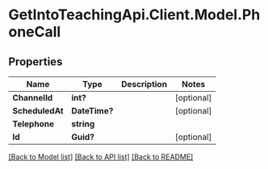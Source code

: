 # GetIntoTeachingApi.Client.Model.PhoneCall
## Properties

Name | Type | Description | Notes
------------ | ------------- | ------------- | -------------
**ChannelId** | **int?** |  | [optional] 
**ScheduledAt** | **DateTime?** |  | [optional] 
**Telephone** | **string** |  | 
**Id** | **Guid?** |  | [optional] 

[[Back to Model list]](../README.md#documentation-for-models) [[Back to API list]](../README.md#documentation-for-api-endpoints) [[Back to README]](../README.md)

